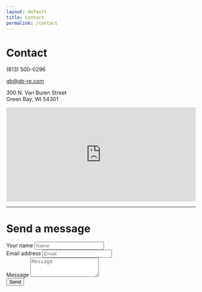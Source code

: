 ```yaml
---
layout: default
title: Contact
permalink: /contact
---
```


<div class="row">
  <div class="col-md-4">
    <h1>Contact</h1>
    <p><span class="glyphicon glyphicon-earphone"></span> (813) 500-0296</p>
    <p><span class="glyphicon glyphicon-envelope"></span> <a href="mailto:gb@gb-re.com">gb@gb-re.com</a></p>
    <p>300 N. Van Buren Street<br>Green Bay, WI 54301</p>
    <iframe src="https://www.google.com/maps/embed?pb=!1m18!1m12!1m3!1d2845.1165985956145!2d-88.00707688504961!3d44.512765079101236!2m3!1f0!2f0!3f0!3m2!1i1024!2i768!4f13.1!3m3!1m2!1s0x8802e53632d9e7a3%3A0x378cdd70002da499!2s300+N+Van+Buren+St%2C+Green+Bay%2C+WI+54301!5e0!3m2!1sen!2sus!4v1467162496622" width="100%" height="250" frameborder="0" style="border:0" allowfullscreen></iframe>
    <hr class="visible-sm visible-xs">
  </div>
  <div class="col-md-8">
    <h1>Send a message</h1>
    <form action="https://getsimpleform.com/messages?form_api_token=47e7dc45c01976786beff1db3de54152" method="post">
      <input type='hidden' name='redirect_to' value='http://gb-re.com/thank-you' />
      <!-- all your input fields here.... -->
      <div class="form-group">
        <label class="sr-only" for="name">Your name</label>
        <input type="text" class="form-control" id="name" name="name" placeholder="Name">
      </div>
      <div class="form-group">
        <label class="sr-only" for="email">Email address</label>
        <input type="email" class="form-control" id="email" name="email" placeholder="Email">
      </div>
      <div class="form-group">
        <label class="sr-only" for="message">Message</label>
        <textarea id="message" class="form-control" rows="3" name="message" placeholder="Message"></textarea>
      </div>
      <button type="submit" class="btn btn-default">Send</button>
    </form>
  </div>
</div>
